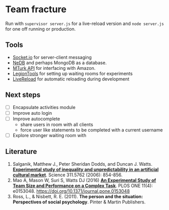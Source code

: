 # Team fracture
Run with `supervisor server.js` for a live-reload version and `node server.js` for one off running or production.

## Tools

- [Socket.io](https://socket.io) for server-client messaging
- [NeDB](https://github.com/louischatriot/nedb/) and perhaps MongoDB as a database.
- [MTurk API](https://blog.mturk.com/tutorial-getting-started-with-mturk-and-node-js-72826ad6e002) for interfacing with Amazon.
- [LegionTools](http://rochci.github.io/LegionTools/) for setting up waiting rooms for experiments
- [LiveReload](http://livereload.com) for automatic reloading during development

## Next steps

- [ ] Encapsulate activities module
- [ ] Improve auto login
- [ ] Improve autocomplete
  - share users in room with all clients
  - force user like statements to be completed with a current username
- [ ] Explore stronger waiting room with

## Literature
1. Salganik, Matthew J., Peter Sheridan Dodds, and Duncan J. Watts. **[Experimental study of inequality and unpredictability in an artificial cultural market](http://science.sciencemag.org/content/311/5762/854.full)**. Science 311.5762 (2006): 854-856.
2. Mao A, Mason W, Suri S, Watts DJ (2016) **[An Experimental Study of Team Size and Performance on a Complex Task](http://journals.plos.org/plosone/article?id=10.1371/journal.pone.0153048)**. PLOS ONE 11(4): e0153048. https://doi.org/10.1371/journal.pone.0153048
3. Ross, L., & Nisbett, R. E. (2011). **The person and the situation: Perspectives of social psychology**. Pinter & Martin Publishers.
